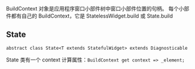 BuildContext 对象是应用程序窗口小部件树中窗口小部件位置的句柄。
每个小部件都有自己的 BuildContext，它是 StatelessWidget.build 或 State.build 

## State

`abstract class State<T extends StatefulWidget> extends Diagnosticable`

State 类有一个 context 计算属性：`BuildContext get context => _element;`